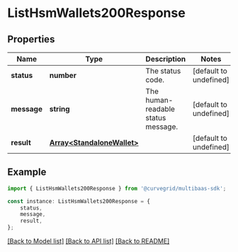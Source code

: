 # ListHsmWallets200Response


## Properties

Name | Type | Description | Notes
------------ | ------------- | ------------- | -------------
**status** | **number** | The status code. | [default to undefined]
**message** | **string** | The human-readable status message. | [default to undefined]
**result** | [**Array&lt;StandaloneWallet&gt;**](StandaloneWallet.md) |  | [default to undefined]

## Example

```typescript
import { ListHsmWallets200Response } from '@curvegrid/multibaas-sdk';

const instance: ListHsmWallets200Response = {
    status,
    message,
    result,
};
```

[[Back to Model list]](../README.md#documentation-for-models) [[Back to API list]](../README.md#documentation-for-api-endpoints) [[Back to README]](../README.md)

